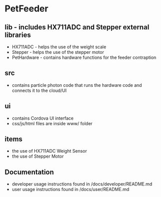# PetFeeder

## lib - includes HX711ADC and Stepper external libraries
* HX711ADC - helps the use of the weight scale
* Stepper - helps the use of the stepper motor
* PetHardware - contains hardware functions for the feeder contraption

## src
* contains particle photon code that runs the hardware code and connects it to the cloud/UI

## ui
* contains Cordova UI interface
* css/js/html files are inside www/ folder

## items
* the use of HX711ADC Weight Sensor
* the use of Stepper Motor

## Documentation
* developer usage instructions found in /docs/developer/README.md
* user usage instructions found in /docs/user/README.md
